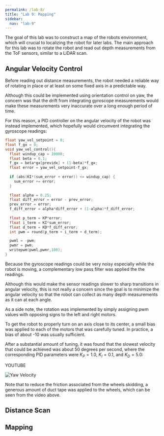 ```yaml
---
permalink: /lab-8/
title: "Lab 9: Mapping"
sidebar:
  nav: "lab-9"
---
```


The goal of this lab was to construct a map of the robots environment, which will crucial to localizing the robot for later labs. The main approach for this lab was to rotate the robot and read out depth measurements from the ToF sensors, similar to a LiDAR scan.

## Angular Velocity Control
Before reading out distance measurements, the robot needed a reliable way of rotating in place or at least on some fixed axis in a predictable way. 

Although this could be implemented using orientation control on yaw, the concern was that the drift from integrating gyroscope measurements would make these measurements very inaccurate over a long enough period of time. 

For this reason, a PID controller on the angular velocity of the robot was instead implemented, which hopefully would circumvent integrating the gyroscope readings:
```cpp
float yaw_vel_setpoint = 0;
float f_gx = 0;
void yaw_vel_control(){
  float windup_cap = 10000;
  float beta = 0.1;
  f_gx = beta*gx[previdx] + (1-beta)*f_gx; 
  float error = yaw_vel_setpoint-f_gx; 
  
  if (abs(KI*(sum_error + error)) <= windup_cap) {
    sum_error += error;
  }
   
  float alpha = 0.25;
  float diff_error = error - prev_error;
  prev_error = error;
  f_diff_error = alpha*diff_error + (1-alpha)*f_diff_error; 
  
  float p_term = KP*error;
  float i_term = KI*sum_error;
  float d_term = KD*f_diff_error;
  int pwm = round(p_term + i_term + d_term);

  pwml = -pwm;
  pwmr = pwm;
  writepwm(pwml,pwmr,100);
}
```

Because the gyroscope readings could be very noisy especially while the robot is moving, a complementary low pass filter was applied the the readings. 

Although this would make the sensor readings slower to sharp transitions in angular velocity, this is not really a concern since the goal is to minimize the angular velocity so that the robot can collect as many depth measurements as it can at each angle.

As a side note, the rotation was implemented by simply assigning pwm values with opposing signs to the left and right motors. 

To get the robot to properly turn on an axis close to its center, a small bias was applied to each of the motors that was carefully tuned. In practice, a bias of about -10 was usually sufficient.

After a substantial amount of tuning, it was found that the slowest velocity that could be achieved was about 50 degrees per second, where the corresponding PID parameters were $K_P = 1.0$, $K_I = 0.1$, and $K_D = 5.0$:

YOUTUBE

![Yaw Velocity](/lab-9-assets/yaw_velocity.png)

Note that to reduce the friction associated from the wheels skidding, a generous amount of duct tape was applied to the wheels, which can be seen from the video above.

## Distance Scan


## Mapping
